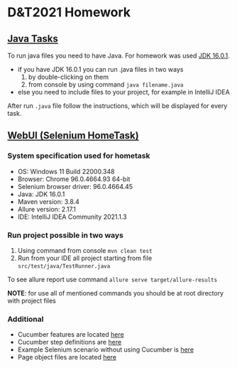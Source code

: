 # D&T2021 Homework
## [Java Tasks](../../tree/Java_tasks)
To run java files you need to have Java.
For homework was used [JDK 16.0.1](https://www.oracle.com/java/technologies/javase/jdk16-archive-downloads.html).

* if you have JDK 16.0.1 you can run .java files in two ways
  1. by double-clicking on them
  2. from console by using command `java filename.java`
* else you need to include files to your project, for example in IntelliJ IDEA

After run `.java` file follow the instructions, which will be displayed for every task.

## [WebUI (Selenium HomeTask)](../../tree/WebUI)
### System specification used for hometask
* OS: Windows 11 Build 22000.348
* Browser: Chrome 96.0.4664.93 64-bit
* Selenium browser driver: 96.0.4664.45
* Java: JDK 16.0.1
* Maven version: 3.8.4
* Allure version: 2.17.1
* IDE: IntelliJ IDEA Community 2021.1.3

### Run project possible in two ways
1. Using command from console `mvn clean test` 
2. Run from your IDE all project starting from file `src/test/java/TestRunner.java`

To see allure report use command `allure serve target/allure-results`

**NOTE**: for use all of mentioned commands you should be at root directory with project files

### Additional
* Cucumber features are located [here](../../tree/WebUI/src/test/resources/features)
* Cucumber step definitions are [here](../../tree/WebUI/src/test/java/stepdefs)
* Example Selenium scenario without using Cucumber is [here](../../tree/WebUI/src/test/java/TestScenarioHardcoded.java)
* Page object files are located [here](../../tree/WebUI/src/main/java)
